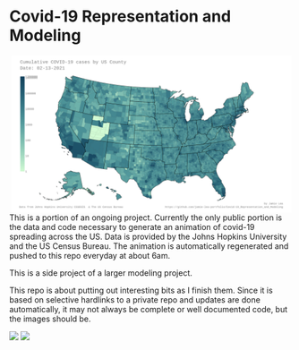 # Covid-19 Representation and Modeling
<img align="right" width="500" src=images/jh-log_cum_cases-USA_most_recent_day.png>This is a portion of an ongoing project.  Currently the only public portion is the data and code necessary to generate an animation of covid-19 spreading across the US.  Data is provided by the Johns Hopkins University and the US Census Bureau.  The animation is automatically regenerated and pushed to this repo everyday at about 6am.

This is a side project of a larger modeling project.

This repo is about putting out interesting bits as I finish them.  Since it is based on selective hardlinks to a private repo and updates are done automatically, it may not always be complete or well documented code, but the images should be.

<img src=images/jh-log_cum_cases-USA_anim.gif>
<img src=images/jh-log_cum_deaths-USA_anim.gif>
